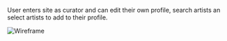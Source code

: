 User enters site as curator and can edit their own profile, search artists an select artists to add to their profile.  

![Wireframe]()